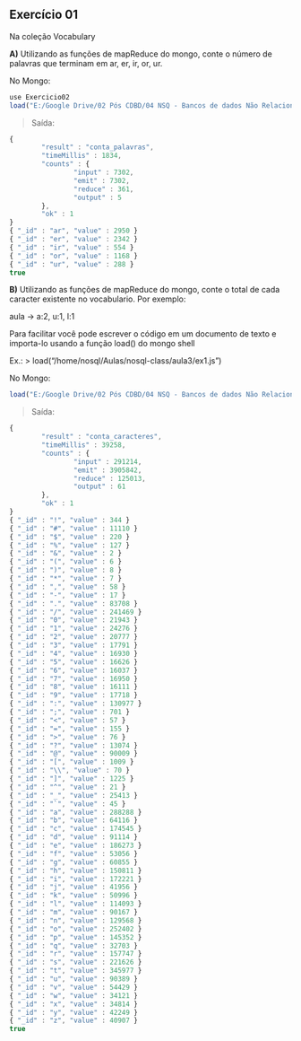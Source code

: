 ## Exercício 01

Na coleção Vocabulary

**A)** Utilizando as funções de mapReduce do mongo, conte o número de palavras que terminam em ar, er, ir, or, ur.

No Mongo:
```javascript
use Exercicio02
load("E:/Google Drive/02 Pós CDBD/04 NSQ - Bancos de dados Não Relacionais/01 Aulas/03 Aula 03/Exercicio01a.js")
```

>Saída:
```javascript
{
        "result" : "conta_palavras",
        "timeMillis" : 1834,
        "counts" : {
                "input" : 7302,
                "emit" : 7302,
                "reduce" : 361,
                "output" : 5
        },
        "ok" : 1
}
{ "_id" : "ar", "value" : 2950 }
{ "_id" : "er", "value" : 2342 }
{ "_id" : "ir", "value" : 554 }
{ "_id" : "or", "value" : 1168 }
{ "_id" : "ur", "value" : 288 }
true
```

**B)** Utilizando as funções de mapReduce do mongo, conte o total de cada caracter existente no vocabulario. Por exemplo:

aula -> a:2, u:1, l:1

Para facilitar você pode escrever o código em um documento de texto e importa-lo usando a função load() do mongo shell

Ex.: > load(“/home/nosql/Aulas/nosql-class/aula3/ex1.js”)

No Mongo:
```javascript
load("E:/Google Drive/02 Pós CDBD/04 NSQ - Bancos de dados Não Relacionais/01 Aulas/03 Aula 03/Exercicio01b.js")
```

>Saída:
```javascript
{
        "result" : "conta_caracteres",
        "timeMillis" : 39258,
        "counts" : {
                "input" : 291214,
                "emit" : 3905842,
                "reduce" : 125013,
                "output" : 61
        },
        "ok" : 1
}
{ "_id" : "!", "value" : 344 }
{ "_id" : "#", "value" : 11110 }
{ "_id" : "$", "value" : 220 }
{ "_id" : "%", "value" : 127 }
{ "_id" : "&", "value" : 2 }
{ "_id" : "(", "value" : 6 }
{ "_id" : ")", "value" : 8 }
{ "_id" : "*", "value" : 7 }
{ "_id" : ",", "value" : 58 }
{ "_id" : "-", "value" : 17 }
{ "_id" : ".", "value" : 83708 }
{ "_id" : "/", "value" : 241469 }
{ "_id" : "0", "value" : 21943 }
{ "_id" : "1", "value" : 24276 }
{ "_id" : "2", "value" : 20777 }
{ "_id" : "3", "value" : 17791 }
{ "_id" : "4", "value" : 16930 }
{ "_id" : "5", "value" : 16626 }
{ "_id" : "6", "value" : 16037 }
{ "_id" : "7", "value" : 16950 }
{ "_id" : "8", "value" : 16111 }
{ "_id" : "9", "value" : 17718 }
{ "_id" : ":", "value" : 130977 }
{ "_id" : ";", "value" : 701 }
{ "_id" : "<", "value" : 57 }
{ "_id" : "=", "value" : 155 }
{ "_id" : ">", "value" : 76 }
{ "_id" : "?", "value" : 13074 }
{ "_id" : "@", "value" : 90009 }
{ "_id" : "[", "value" : 1009 }
{ "_id" : "\\", "value" : 70 }
{ "_id" : "]", "value" : 1225 }
{ "_id" : "^", "value" : 21 }
{ "_id" : "_", "value" : 25413 }
{ "_id" : "`", "value" : 45 }
{ "_id" : "a", "value" : 288288 }
{ "_id" : "b", "value" : 64116 }
{ "_id" : "c", "value" : 174545 }
{ "_id" : "d", "value" : 91114 }
{ "_id" : "e", "value" : 186273 }
{ "_id" : "f", "value" : 53056 }
{ "_id" : "g", "value" : 60855 }
{ "_id" : "h", "value" : 150811 }
{ "_id" : "i", "value" : 172221 }
{ "_id" : "j", "value" : 41956 }
{ "_id" : "k", "value" : 50996 }
{ "_id" : "l", "value" : 114093 }
{ "_id" : "m", "value" : 90167 }
{ "_id" : "n", "value" : 129568 }
{ "_id" : "o", "value" : 252402 }
{ "_id" : "p", "value" : 145352 }
{ "_id" : "q", "value" : 32703 }
{ "_id" : "r", "value" : 157747 }
{ "_id" : "s", "value" : 221626 }
{ "_id" : "t", "value" : 345977 }
{ "_id" : "u", "value" : 90389 }
{ "_id" : "v", "value" : 54429 }
{ "_id" : "w", "value" : 34121 }
{ "_id" : "x", "value" : 34814 }
{ "_id" : "y", "value" : 42249 }
{ "_id" : "z", "value" : 40907 }
true
```
